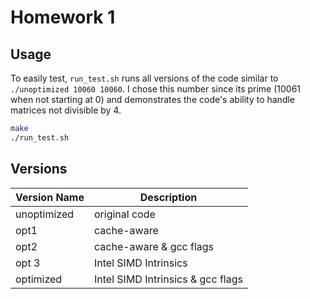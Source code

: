 # Homework 1

## Usage

To easily test, `run_test.sh` runs all versions of the code similar to `./unoptimized 10060 10060`. I chose this number since its prime (10061 when not starting at 0) and demonstrates the code's ability to handle matrices not divisible by 4.

```bash
make
./run_test.sh
```

## Versions

| Version Name | Description                       |
| ------------ | --------------------------------- |
| unoptimized  | original code                     |
| opt1         | cache-aware                       |
| opt2         | cache-aware & gcc flags           |
| opt 3        | Intel SIMD Intrinsics             |
| optimized    | Intel SIMD Intrinsics & gcc flags |